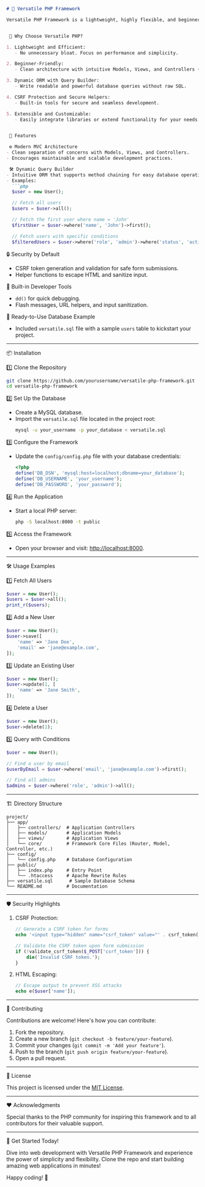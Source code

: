 ```markdown
# 🌟 Versatile PHP Framework

Versatile PHP Framework is a lightweight, highly flexible, and beginner-friendly PHP MVC framework built for speed, simplicity, and scalability. Whether you're building small projects or scaling up to larger applications, Versatile PHP provides the perfect foundation to create robust web solutions.


 🚀 Why Choose Versatile PHP?

1. Lightweight and Efficient:
   - No unnecessary bloat. Focus on performance and simplicity.

2. Beginner-Friendly:
   - Clean architecture with intuitive Models, Views, and Controllers (MVC).

3. Dynamic ORM with Query Builder:
   - Write readable and powerful database queries without raw SQL.

4. CSRF Protection and Secure Helpers:
   - Built-in tools for secure and seamless development.

5. Extensible and Customizable:
   - Easily integrate libraries or extend functionality for your needs.


 🌟 Features

 ⚙️ Modern MVC Architecture
- Clean separation of concerns with Models, Views, and Controllers.
- Encourages maintainable and scalable development practices.

 🛠️ Dynamic Query Builder
- Intuitive ORM that supports method chaining for easy database operations.
- Examples:
  ```php
  $user = new User();

  // Fetch all users
  $users = $user->all();

  // Fetch the first user where name = 'John'
  $firstUser = $user->where('name', 'John')->first();

  // Fetch users with specific conditions
  $filteredUsers = $user->where('role', 'admin')->where('status', 'active')->all();
  ```

 🔒 Security by Default
- CSRF token generation and validation for safe form submissions.
- Helper functions to escape HTML and sanitize input.

 🚀 Built-in Developer Tools
- `dd()` for quick debugging.
- Flash messages, URL helpers, and input sanitization.

 📜 Ready-to-Use Database Example
- Included `versatile.sql` file with a sample `users` table to kickstart your project.

---

 📦 Installation

 1️⃣ Clone the Repository
```bash
git clone https://github.com/yourusername/versatile-php-framework.git
cd versatile-php-framework
```

 2️⃣ Set Up the Database
- Create a MySQL database.
- Import the `versatile.sql` file located in the project root:
  ```bash
  mysql -u your_username -p your_database < versatile.sql
  ```

 3️⃣ Configure the Framework
- Update the `config/config.php` file with your database credentials:
  ```php
  <?php
  define('DB_DSN', 'mysql:host=localhost;dbname=your_database');
  define('DB_USERNAME', 'your_username');
  define('DB_PASSWORD', 'your_password');
  ```

 4️⃣ Run the Application
- Start a local PHP server:
  ```bash
  php -S localhost:8000 -t public
  ```

 5️⃣ Access the Framework
- Open your browser and visit: [http://localhost:8000](http://localhost:8000).

---

 🛠️ Usage Examples

 1️⃣ Fetch All Users
```php
$user = new User();
$users = $user->all();
print_r($users);
```

 2️⃣ Add a New User
```php
$user = new User();
$user->save([
    'name' => 'Jane Doe',
    'email' => 'jane@example.com',
]);
```

 3️⃣ Update an Existing User
```php
$user = new User();
$user->update(1, [
    'name' => 'Jane Smith',
]);
```

 4️⃣ Delete a User
```php
$user = new User();
$user->delete(1);
```

 5️⃣ Query with Conditions
```php
$user = new User();

// Find a user by email
$userByEmail = $user->where('email', 'jane@example.com')->first();

// Find all admins
$admins = $user->where('role', 'admin')->all();
```

---

 🏗️ Directory Structure

```plaintext
project/
├── app/
│   ├── controllers/  # Application Controllers
│   ├── models/       # Application Models
│   ├── views/        # Application Views
│   └── core/         # Framework Core Files (Router, Model, Controller, etc.)
├── config/
│   └── config.php    # Database Configuration
├── public/
│   ├── index.php     # Entry Point
│   └── .htaccess     # Apache Rewrite Rules
├── versatile.sql      # Sample Database Schema
└── README.md         # Documentation
```

---

 🛡️ Security Highlights

1. CSRF Protection:
   ```php
   // Generate a CSRF token for forms
   echo '<input type="hidden" name="csrf_token" value="' . csrf_token() . '">';

   // Validate the CSRF token upon form submission
   if (!validate_csrf_token($_POST['csrf_token'])) {
       die('Invalid CSRF token.');
   }
   ```

2. HTML Escaping:
   ```php
   // Escape output to prevent XSS attacks
   echo e($user['name']);
   ```

---

 🤝 Contributing

Contributions are welcome! Here's how you can contribute:

1. Fork the repository.
2. Create a new branch (`git checkout -b feature/your-feature`).
3. Commit your changes (`git commit -m 'Add your feature'`).
4. Push to the branch (`git push origin feature/your-feature`).
5. Open a pull request.

---

 📜 License

This project is licensed under the [MIT License](LICENSE).

---

 ❤️ Acknowledgments

Special thanks to the PHP community for inspiring this framework and to all contributors for their valuable support.

---

 🎉 Get Started Today!

Dive into web development with Versatile PHP Framework and experience the power of simplicity and flexibility. Clone the repo and start building amazing web applications in minutes!

Happy coding! 🚀
```
